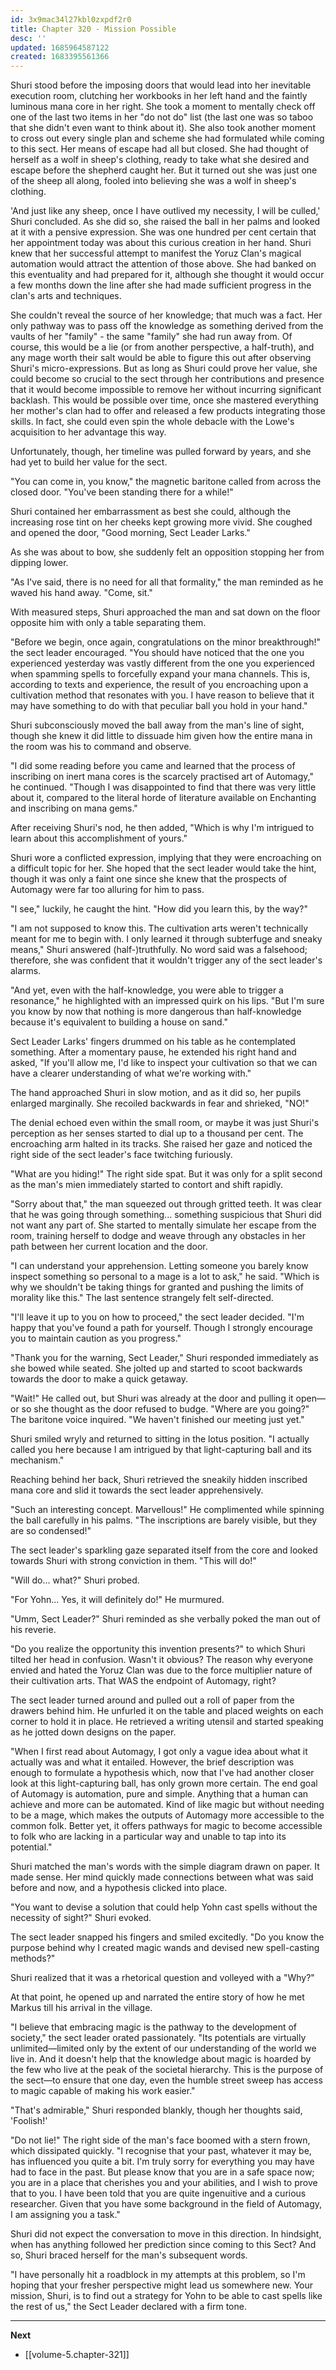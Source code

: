 ```yaml
---
id: 3x9mac34l27kbl0zxpdf2r0
title: Chapter 320 - Mission Possible
desc: ''
updated: 1685964587122
created: 1683395561366
---
```


Shuri stood before the imposing doors that would lead into her inevitable execution room, clutching her workbooks in her left hand and the faintly luminous mana core in her right. She took a moment to mentally check off one of the last two items in her "do not do" list (the last one was so taboo that she didn't even want to think about it). She also took another moment to cross out every single plan and scheme she had formulated while coming to this sect. Her means of escape had all but closed. She had thought of herself as a wolf in sheep's clothing, ready to take what she desired and escape before the shepherd caught her. But it turned out she was just one of the sheep all along, fooled into believing she was a wolf in sheep's clothing.

'And just like any sheep, once I have outlived my necessity, I will be culled,' Shuri concluded. As she did so, she raised the ball in her palms and looked at it with a pensive expression. She was one hundred per cent certain that her appointment today was about this curious creation in her hand. Shuri knew that her successful attempt to manifest the Yoruz Clan's magical automation would attract the attention of those above. She had banked on this eventuality and had prepared for it, although she thought it would occur a few months down the line after she had made sufficient progress in the clan's arts and techniques.

She couldn't reveal the source of her knowledge; that much was a fact. Her only pathway was to pass off the knowledge as something derived from the vaults of her "family" - the same "family" she had run away from. Of course, this would be a lie (or from another perspective, a half-truth), and any mage worth their salt would be able to figure this out after observing Shuri's micro-expressions. But as long as Shuri could prove her value, she could become so crucial to the sect through her contributions and presence that it would become impossible to remove her without incurring significant backlash. This would be possible over time, once she mastered everything her mother's clan had to offer and released a few products integrating those skills. In fact, she could even spin the whole debacle with the Lowe's acquisition to her advantage this way.

Unfortunately, though, her timeline was pulled forward by years, and she had yet to build her value for the sect.

"You can come in, you know," the magnetic baritone called from across the closed door. "You've been standing there for a while!"

Shuri contained her embarrassment as best she could, although the increasing rose tint on her cheeks kept growing more vivid. She coughed and opened the door, "Good morning, Sect Leader Larks."

As she was about to bow, she suddenly felt an opposition stopping her from dipping lower.

"As I've said, there is no need for all that formality," the man reminded as he waved his hand away. "Come, sit."

With measured steps, Shuri approached the man and sat down on the floor opposite him with only a table separating them.

"Before we begin, once again, congratulations on the minor breakthrough!" the sect leader encouraged. "You should have noticed that the one you experienced yesterday was vastly different from the one you experienced when spamming spells to forcefully expand your mana channels. This is, according to texts and experience, the result of you encroaching upon a cultivation method that resonates with you. I have reason to believe that it may have something to do with that peculiar ball you hold in your hand."

Shuri subconsciously moved the ball away from the man's line of sight, though she knew it did little to dissuade him given how the entire mana in the room was his to command and observe.

"I did some reading before you came and learned that the process of inscribing on inert mana cores is the scarcely practised art of Automagy," he continued. "Though I was disappointed to find that there was very little about it, compared to the literal horde of literature available on Enchanting and inscribing on mana gems."

After receiving Shuri's nod, he then added, "Which is why I'm intrigued to learn about this accomplishment of yours."

Shuri wore a conflicted expression, implying that they were encroaching on a difficult topic for her. She hoped that the sect leader would take the hint, though it was only a faint one since she knew that the prospects of Automagy were far too alluring for him to pass.

"I see," luckily, he caught the hint. "How did you learn this, by the way?"

"I am not supposed to know this. The cultivation arts weren't technically meant for me to begin with. I only learned it through subterfuge and sneaky means," Shuri answered (half-)truthfully. No word said was a falsehood; therefore, she was confident that it wouldn't trigger any of the sect leader's alarms.

"And yet, even with the half-knowledge, you were able to trigger a resonance," he highlighted with an impressed quirk on his lips. "But I'm sure you know by now that nothing is more dangerous than half-knowledge because it's equivalent to building a house on sand."

Sect Leader Larks' fingers drummed on his table as he contemplated something. After a momentary pause, he extended his right hand and asked, "If you'll allow me, I'd like to inspect your cultivation so that we can have a clearer understanding of what we're working with."

The hand approached Shuri in slow motion, and as it did so, her pupils enlarged marginally. She recoiled backwards in fear and shrieked, "NO!"

The denial echoed even within the small room, or maybe it was just Shuri's perception as her senses started to dial up to a thousand per cent. The encroaching arm halted in its tracks. She raised her gaze and noticed the right side of the sect leader's face twitching furiously.

"What are you hiding!" The right side spat. But it was only for a split second as the man's mien immediately started to contort and shift rapidly.

"Sorry about that," the man squeezed out through gritted teeth. It was clear that he was going through something... something suspicious that Shuri did not want any part of. She started to mentally simulate her escape from the room, training herself to dodge and weave through any obstacles in her path between her current location and the door.

"I can understand your apprehension. Letting someone you barely know inspect something so personal to a mage is a lot to ask," he said. "Which is why we shouldn't be taking things for granted and pushing the limits of morality like this." The last sentence strangely felt self-directed.

"I'll leave it up to you on how to proceed," the sect leader decided. "I'm happy that you've found a path for yourself. Though I strongly encourage you to maintain caution as you progress."

"Thank you for the warning, Sect Leader," Shuri responded immediately as she bowed while seated. She jolted up and started to scoot backwards towards the door to make a quick getaway.

"Wait!" He called out, but Shuri was already at the door and pulling it open—or so she thought as the door refused to budge. "Where are you going?" The baritone voice inquired. "We haven't finished our meeting just yet."

Shuri smiled wryly and returned to sitting in the lotus position. "I actually called you here because I am intrigued by that light-capturing ball and its mechanism."

Reaching behind her back, Shuri retrieved the sneakily hidden inscribed mana core and slid it towards the sect leader apprehensively.

"Such an interesting concept. Marvellous!" He complimented while spinning the ball carefully in his palms. "The inscriptions are barely visible, but they are so condensed!"

The sect leader's sparkling gaze separated itself from the core and looked towards Shuri with strong conviction in them. "This will do!"

"Will do... what?" Shuri probed.

"For Yohn... Yes, it will definitely do!" He murmured.

"Umm, Sect Leader?" Shuri reminded as she verbally poked the man out of his reverie.

"Do you realize the opportunity this invention presents?" to which Shuri tilted her head in confusion. Wasn't it obvious? The reason why everyone envied and hated the Yoruz Clan was due to the force multiplier nature of their cultivation arts. That WAS the endpoint of Automagy, right?

The sect leader turned around and pulled out a roll of paper from the drawers behind him. He unfurled it on the table and placed weights on each corner to hold it in place. He retrieved a writing utensil and started speaking as he jotted down designs on the paper.

"When I first read about Automagy, I got only a vague idea about what it actually was and what it entailed. However, the brief description was enough to formulate a hypothesis which, now that I've had another closer look at this light-capturing ball, has only grown more certain. The end goal of Automagy is automation, pure and simple. Anything that a human can achieve and more can be automated. Kind of like magic but without needing to be a mage, which makes the outputs of Automagy more accessible to the common folk. Better yet, it offers pathways for magic to become accessible to folk who are lacking in a particular way and unable to tap into its potential."

Shuri matched the man's words with the simple diagram drawn on paper. It made sense. Her mind quickly made connections between what was said before and now, and a hypothesis clicked into place.

"You want to devise a solution that could help Yohn cast spells without the necessity of sight?" Shuri evoked.

The sect leader snapped his fingers and smiled excitedly. "Do you know the purpose behind why I created magic wands and devised new spell-casting methods?"

Shuri realized that it was a rhetorical question and volleyed with a "Why?"

At that point, he opened up and narrated the entire story of how he met Markus till his arrival in the village.

"I believe that embracing magic is the pathway to the development of society," the sect leader orated passionately. "Its potentials are virtually unlimited—limited only by the extent of our understanding of the world we live in. And it doesn't help that the knowledge about magic is hoarded by the few who live at the peak of the societal hierarchy. This is the purpose of the sect—to ensure that one day, even the humble street sweep has access to magic capable of making his work easier."

"That's admirable," Shuri responded blankly, though her thoughts said, 'Foolish!'

"Do not lie!" The right side of the man's face boomed with a stern frown, which dissipated quickly. "I recognise that your past, whatever it may be, has influenced you quite a bit. I'm truly sorry for everything you may have had to face in the past. But please know that you are in a safe space now; you are in a place that cherishes you and your abilities, and I wish to prove that to you. I have been told that you are quite ingenuitive and a curious researcher. Given that you have some background in the field of Automagy, I am assigning you a task."

Shuri did not expect the conversation to move in this direction. In hindsight, when has anything followed her prediction since coming to this Sect? And so, Shuri braced herself for the man's subsequent words.

"I have personally hit a roadblock in my attempts at this problem, so I'm hoping that your fresher perspective might lead us somewhere new. Your mission, Shuri, is to find out a strategy for Yohn to be able to cast spells like the rest of us," the Sect Leader declared with a firm tone.

____

**Next**
* [[volume-5.chapter-321]]